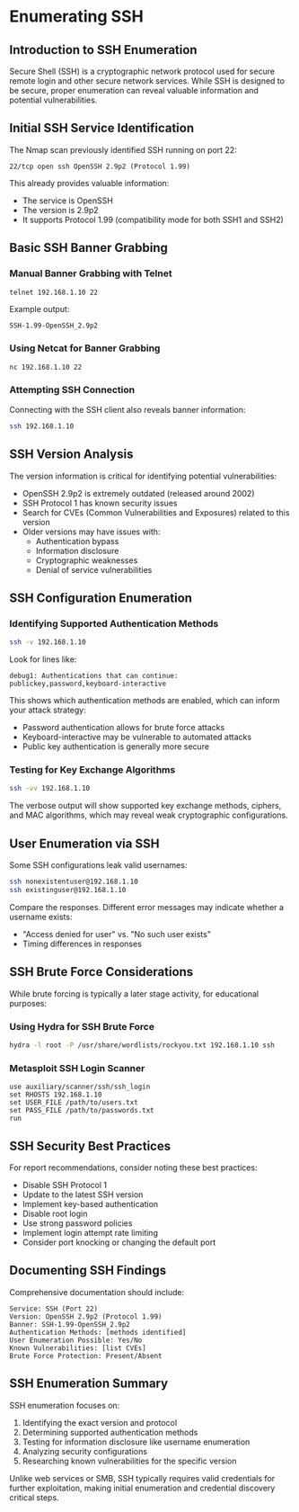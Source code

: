 # Enumerating SSH

## Introduction to SSH Enumeration

Secure Shell (SSH) is a cryptographic network protocol used for secure remote login and other secure network services. While SSH is designed to be secure, proper enumeration can reveal valuable information and potential vulnerabilities.

## Initial SSH Service Identification

The Nmap scan previously identified SSH running on port 22:
```
22/tcp open ssh OpenSSH 2.9p2 (Protocol 1.99)
```

This already provides valuable information:
- The service is OpenSSH
- The version is 2.9p2
- It supports Protocol 1.99 (compatibility mode for both SSH1 and SSH2)

## Basic SSH Banner Grabbing

### Manual Banner Grabbing with Telnet
```bash
telnet 192.168.1.10 22
```

Example output:
```
SSH-1.99-OpenSSH_2.9p2
```

### Using Netcat for Banner Grabbing
```bash
nc 192.168.1.10 22
```

### Attempting SSH Connection
Connecting with the SSH client also reveals banner information:
```bash
ssh 192.168.1.10
```

## SSH Version Analysis

The version information is critical for identifying potential vulnerabilities:

- OpenSSH 2.9p2 is extremely outdated (released around 2002)
- SSH Protocol 1 has known security issues
- Search for CVEs (Common Vulnerabilities and Exposures) related to this version
- Older versions may have issues with:
  - Authentication bypass
  - Information disclosure
  - Cryptographic weaknesses
  - Denial of service vulnerabilities

## SSH Configuration Enumeration

### Identifying Supported Authentication Methods
```bash
ssh -v 192.168.1.10
```

Look for lines like:
```
debug1: Authentications that can continue: publickey,password,keyboard-interactive
```

This shows which authentication methods are enabled, which can inform your attack strategy:
- Password authentication allows for brute force attacks
- Keyboard-interactive may be vulnerable to automated attacks
- Public key authentication is generally more secure

### Testing for Key Exchange Algorithms
```bash
ssh -vv 192.168.1.10
```

The verbose output will show supported key exchange methods, ciphers, and MAC algorithms, which may reveal weak cryptographic configurations.

## User Enumeration via SSH

Some SSH configurations leak valid usernames:

```bash
ssh nonexistentuser@192.168.1.10
ssh existinguser@192.168.1.10
```

Compare the responses. Different error messages may indicate whether a username exists:
- "Access denied for user" vs. "No such user exists"
- Timing differences in responses

## SSH Brute Force Considerations

While brute forcing is typically a later stage activity, for educational purposes:

### Using Hydra for SSH Brute Force
```bash
hydra -l root -P /usr/share/wordlists/rockyou.txt 192.168.1.10 ssh
```

### Metasploit SSH Login Scanner
```
use auxiliary/scanner/ssh/ssh_login
set RHOSTS 192.168.1.10
set USER_FILE /path/to/users.txt
set PASS_FILE /path/to/passwords.txt
run
```

## SSH Security Best Practices

For report recommendations, consider noting these best practices:
- Disable SSH Protocol 1
- Update to the latest SSH version
- Implement key-based authentication
- Disable root login
- Use strong password policies
- Implement login attempt rate limiting
- Consider port knocking or changing the default port

## Documenting SSH Findings

Comprehensive documentation should include:

```
Service: SSH (Port 22)
Version: OpenSSH 2.9p2 (Protocol 1.99)
Banner: SSH-1.99-OpenSSH_2.9p2
Authentication Methods: [methods identified]
User Enumeration Possible: Yes/No
Known Vulnerabilities: [list CVEs]
Brute Force Protection: Present/Absent
```

## SSH Enumeration Summary

SSH enumeration focuses on:
1. Identifying the exact version and protocol
2. Determining supported authentication methods
3. Testing for information disclosure like username enumeration
4. Analyzing security configurations
5. Researching known vulnerabilities for the specific version

Unlike web services or SMB, SSH typically requires valid credentials for further exploitation, making initial enumeration and credential discovery critical steps.
